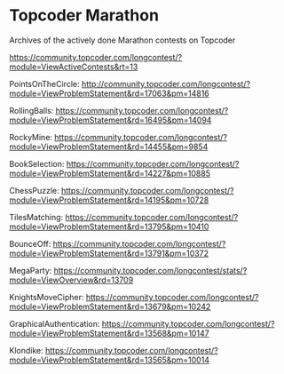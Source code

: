 # Topcoder Marathon

Archives of the actively done Marathon contests on Topcoder

https://community.topcoder.com/longcontest/?module=ViewActiveContests&rt=13


PointsOnTheCircle: http://community.topcoder.com/longcontest/?module=ViewProblemStatement&rd=17063&pm=14816

RollingBalls: https://community.topcoder.com/longcontest/?module=ViewProblemStatement&rd=16495&pm=14094

RockyMine: https://community.topcoder.com/longcontest/?module=ViewProblemStatement&rd=14455&pm=9854

BookSelection: https://community.topcoder.com/longcontest/?module=ViewProblemStatement&rd=14227&pm=10885

ChessPuzzle: https://community.topcoder.com/longcontest/?module=ViewProblemStatement&rd=14195&pm=10728

TilesMatching: https://community.topcoder.com/longcontest/?module=ViewProblemStatement&rd=13795&pm=10410

BounceOff: https://community.topcoder.com/longcontest/?module=ViewProblemStatement&rd=13791&pm=10372

MegaParty: https://community.topcoder.com/longcontest/stats/?module=ViewOverview&rd=13709

KnightsMoveCipher: https://community.topcoder.com/longcontest/?module=ViewProblemStatement&rd=13679&pm=10242

GraphicalAuthentication: https://community.topcoder.com/longcontest/?module=ViewProblemStatement&rd=13568&pm=10147

Klondike: https://community.topcoder.com/longcontest/?module=ViewProblemStatement&rd=13565&pm=10014